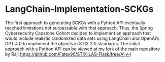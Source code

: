 # LangChain-Implementation-SCKGs
The first approach to generating SCKGs with a Python API eventually reached limitations not surpassable with that approach. Thus, the Spring Cybersecurity Capstone Cohort decided to implement an approach that would include realistic randomized data sets using LangChain and OpenAi's GPT 4.0 to implement the objects in STIX 2.0 standards. 
The initial approach with a Python API can be viewed at my fork of the main repository by Raj: https://github.com/Fatey96/STIX-LAS-Flask/tree/Ally-)
